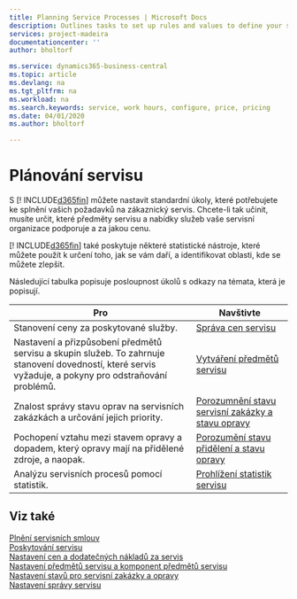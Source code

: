 ```yaml
---
title: Planning Service Processes | Microsoft Docs
description: Outlines tasks to set up rules and values to define your service policies and processes.
services: project-madeira
documentationcenter: ''
author: bholtorf

ms.service: dynamics365-business-central
ms.topic: article
ms.devlang: na
ms.tgt_pltfrm: na
ms.workload: na
ms.search.keywords: service, work hours, configure, price, pricing
ms.date: 04/01/2020
ms.author: bholtorf

---
```

# Plánování servisu
S [! INCLUDE[d365fin](includes/d365fin_md.md)] můžete nastavit standardní úkoly, které potřebujete ke splnění vašich požadavků na zákaznický servis. Chcete-li tak učinit, musíte určit, které předměty servisu a nabídky služeb vaše servisní organizace podporuje a za jakou cenu.

[! INCLUDE[d365fin](includes/d365fin_md.md)] také poskytuje některé statistické nástroje, které můžete použít k určení toho, jak se vám daří, a identifikovat oblasti, kde se můžete zlepšit.

Následující tabulka popisuje posloupnost úkolů s odkazy na témata, která je popisují.

| **Pro** | Navštivte |
|------------|-------------|  
| Stanovení ceny za poskytované služby. | [Správa cen servisu](service-service-price-management.md) |
| Nastavení a přizpůsobení předmětů servisu a skupin služeb. To zahrnuje stanovení dovedností, které servis vyžaduje, a pokyny pro odstraňování problémů. | [Vytváření předmětů servisu](service-how-to-create-service-items.md) |
| Znalost správy stavu oprav na servisních zakázkách a určování jejich priority. | [Porozumnění stavu servisní zakázky a stavu opravy](service-service-order-status-and-repair-status.md) |
| Pochopení vztahu mezi stavem opravy a dopadem, který opravy mají na přidělené zdroje, a naopak. | [Porozumění stavu přidělení a stavu opravy](service-allocation-status-and-repair-status.md) |
| Analýzu servisních procesů pomocí statistik. | [Prohlížení statistik servisu](service-service-statistics.md) |

## Viz také
[Plnění servisních smlouv](service-fulfill-service-contracts.md)<x2/>  
[Poskytování servisu](service-deliver-service.md)<x4/>  
[Nastavení cen a dodatečných nákladů za servis](service-how-setup-service-costs-pricing.md)<x6/>  
[Nastavení předmětů servisu a komponent předmětů servisu](service-how-setup-service-items.md)<x8/>  
[Nastavení stavů pro servisní zakázky a opravy](service-order-repair-status.md)<x10/>  
[Nastavení správy servisu](service-setup-service.md)
